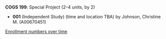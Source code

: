 **COGS 199**: Special Project (2–4 units, by 2)

- **001** (Independent Study) (time and location TBA) by Johnson, Christine M. (A00670451)

[Enrollment numbers over time](./COGS199.tsv)

